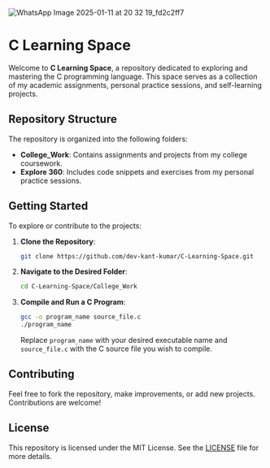 ![WhatsApp Image 2025-01-11 at 20 32 19_fd2c2ff7](https://github.com/user-attachments/assets/9e730d82-6904-4ceb-a488-527ac4ab18b2)

# C Learning Space

Welcome to **C Learning Space**, a repository dedicated to exploring and mastering the C programming language. This space serves as a collection of my academic assignments, personal practice sessions, and self-learning projects.

## Repository Structure

The repository is organized into the following folders:

- **College_Work**: Contains assignments and projects from my college coursework.
- **Explore 360**: Includes code snippets and exercises from my personal practice sessions.

## Getting Started

To explore or contribute to the projects:

1. **Clone the Repository**:

   ```bash
   git clone https://github.com/dev-kant-kumar/C-Learning-Space.git
   ```

2. **Navigate to the Desired Folder**:

   ```bash
   cd C-Learning-Space/College_Work
   ```

3. **Compile and Run a C Program**:

   ```bash
   gcc -o program_name source_file.c
   ./program_name
   ```

   Replace `program_name` with your desired executable name and `source_file.c` with the C source file you wish to compile.

## Contributing

Feel free to fork the repository, make improvements, or add new projects. Contributions are welcome!

## License

This repository is licensed under the MIT License. See the [LICENSE](LICENSE) file for more details.
